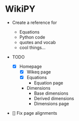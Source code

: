# WikiPY

- Create a reference for 
  - Equations
  - Python code
  - quotes and vocab
  - cool things...

- TODO
  - [x] Homepage
    - [x] Wikeq page
    - [x] Equations
      - Equation page
    - Dimensions
      - Base dimensions
      - Derived dimensions
      - Dimensions page


- [] Fix page alignments